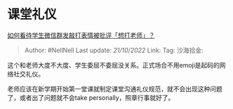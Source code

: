 # 课堂礼仪

[如何看待学生微信群发敲打表情被批评「想打老师」？](https://www.zhihu.com/question/389998496/answer/2719391557)

> Author: #NellNell
> Last update: *21/10/2022*
> Link:
> Tag:
> 沙海拾金:

这个和老师大度不大度、学生委屈不委屈没关系。正式场合不用emoji是起码的网络社交礼仪。

老师应该在新学期开始第一堂课就制定课堂沟通礼仪规范，就不会出现这种问题了，或者出了问题就不会take personally，照章行事就好了。

